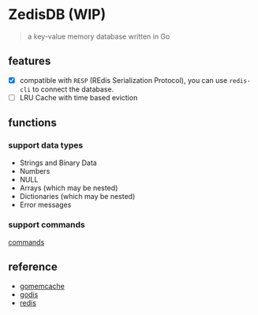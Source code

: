 # ZedisDB (WIP)

> a key-value memory database written in Go

## features

- [x] compatible with `RESP` (REdis Serialization Protocol), you can use `redis-cli` to connect the database.
- [ ] LRU Cache with time based eviction

## functions

### support data types

- Strings and Binary Data
- Numbers
- NULL
- Arrays (which may be nested)
- Dictionaries (which may be nested)
- Error messages

### support commands

[commands](config/commands.yml)

## reference

- [gomemcache](https://github.com/bradfitz/gomemcache/blob/master/memcache/memcache.go)
- [godis](https://github.com/HDT3213/godis)
- [redis](https://redis.io)